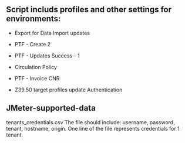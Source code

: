 ## Script includs profiles and other settings for environments:

- Export for Data Import updates

- PTF - Create 2

- PTF - Updates Success - 1

- Circulation Policy

- PTF - Invoice CNR

- Z39.50 target profiles update Authentication

## JMeter-supported-data
tenants_credentials.csv
 The file should include: username, password, tenant, hostname, origin.
 One line of the file represents credentials for 1 tenant.